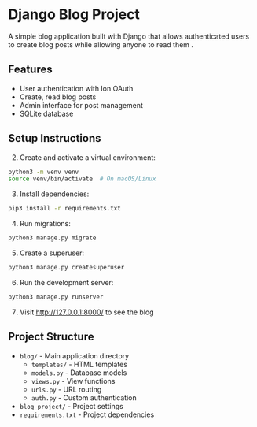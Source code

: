 # Django Blog Project

A simple blog application built with Django that allows authenticated users to create blog posts while allowing anyone to read them .

## Features
- User authentication with Ion OAuth
- Create, read blog posts
- Admin interface for post management
- SQLite database

## Setup Instructions








2. Create and activate a virtual environment:
```bash
python3 -m venv venv
source venv/bin/activate  # On macOS/Linux
```

3. Install dependencies:
```bash
pip3 install -r requirements.txt
```

4. Run migrations:
```bash
python3 manage.py migrate
```

5. Create a superuser:
```bash
python3 manage.py createsuperuser
```

6. Run the development server:
```bash
python3 manage.py runserver
```

7. Visit http://127.0.0.1:8000/ to see the blog

## Project Structure
- `blog/` - Main application directory
  - `templates/` - HTML templates
  - `models.py` - Database models
  - `views.py` - View functions
  - `urls.py` - URL routing
  - `auth.py` - Custom authentication
- `blog_project/` - Project settings
- `requirements.txt` - Project dependencies 
